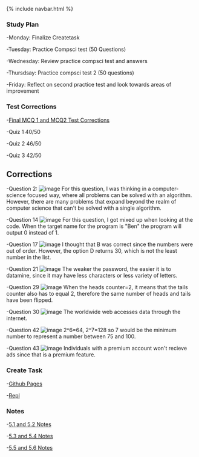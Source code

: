 {% include navbar.html %}

### Study Plan 

-Monday: Finalize Createtask

-Tuesday: Practice Compsci test (50 Questions)

-Wednesday: Review practice compsci test and answers

-Thursdsay: Practice compsci test 2 (50 questions)

-Friday: Reflect on second practice test and look towards areas of improvement

### Test Corrections
-[Final MCQ 1 and MCQ2 Test Corrections](https://docs.google.com/document/d/1n2XxUQ9tEeN3yHcW-92vR7cw_Mu3eRTrssRe2BFfdNY/edit?usp=sharing)

-Quiz 1 40/50

-Quiz 2 46/50

-Quiz 3 42/50
## Corrections
-Question 2: 
![image](https://user-images.githubusercontent.com/89223537/166812559-796408fe-0ff1-42bb-a01a-20eb6f2f8969.png)
For this question, I was thinking in a computer-science focused way, where all problems can be solved with an algorithm. However, there are many problems that expand beyond the realm of computer science that can't be solved with a single algorithm. 

-Question 14
![image](https://user-images.githubusercontent.com/89223537/166812961-ea942fd4-6caa-433c-b0ec-034edc4dd8d2.png)
For this question, I got mixed up when looking at the code. When the target name for the program is "Ben" the program will output 0 instead of 1. 

-Question 17
![image](https://user-images.githubusercontent.com/89223537/166813734-0cd228a6-af65-4de3-aa23-c2017c9fe4c0.png)
I thought that B was correct since the numbers were out of order. However, the option D returns 30, which is not the least number in the list. 

-Question 21 
![image](https://user-images.githubusercontent.com/89223537/166814638-3f188b61-20c1-40cf-986e-8d51389eae90.png)
The weaker the password, the easier it is to datamine, since it may have less characters or less variety of letters. 

-Question 29
![image](https://user-images.githubusercontent.com/89223537/166815106-99cccbd1-8202-4208-ad10-501a01669e37.png)
When the heads counter=2, it means that the tails counter also has to equal 2, therefore the same number of heads and tails have been flipped. 

-Question 30
![image](https://user-images.githubusercontent.com/89223537/166815352-b3191632-b2f6-4798-b2c5-b709adcfaf6e.png)
The worldwide web accesses data through the internet.

-Question 42
![image](https://user-images.githubusercontent.com/89223537/166815574-251e2917-4d16-4765-88df-c4723b54f67d.png)
2^6=64, 2^7=128 so 7 would be the minimum number to represent a number between 75 and 100. 

-Question 43
![image](https://user-images.githubusercontent.com/89223537/166815955-5621c11a-6e87-4ae3-9443-ed262e7e8524.png)
Individuals with a premium account won't recieve ads since that is a premium feature. 



### Create Task 

-[Github Pages](https://noahj214.github.io/NoahJengCSP/createtask)

-[Repl](https://replit.com/@NoahJeng/Noah-and-Tim-Create-Task#main.py)

### Notes

-[5.1 and 5.2 Notes](https://noahj214.github.io/NoahJengCSP/5.1&5.2notes)
 
-[5.3 and 5.4 Notes](https://noahj214.github.io/NoahJengCSP/5.3&5.4notes)

-[5.5 and 5.6 Notes](https://noahj214.github.io/NoahJengCSP/5.5&5.6notes)


  

